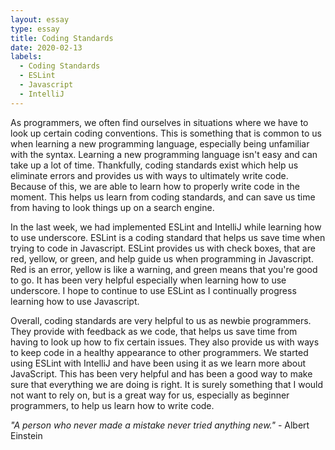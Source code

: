 ```yaml
---
layout: essay
type: essay
title: Coding Standards
date: 2020-02-13
labels:
  - Coding Standards
  - ESLint
  - Javascript
  - IntelliJ
---
```


As programmers, we often find ourselves in situations where we have to look up certain coding conventions. This is something that is common to us when learning a new programming language, especially being unfamiliar with the syntax. Learning a new programming language isn't easy and can take up a lot of time. Thankfully, coding standards exist which help us eliminate errors and provides us with ways to ultimately write code. Because of this, we are able to learn how to properly write code in the moment. This helps us learn from coding standards, and can save us time from having to look things up on a search engine.

In the last week, we had implemented ESLint and IntelliJ while learning how to use underscore. ESLint is a coding standard that helps us save time when trying to code in Javascript. ESLint provides us with check boxes, that are red, yellow, or green, and help guide us when programming in Javascript. Red is an error, yellow is like a warning, and green means that you're good to go. It has been very helpful especially when learning how to use underscore. I hope to continue to use ESLint as I continually progress learning how to use Javascript.

Overall, coding standards are very helpful to us as newbie programmers. They provide with feedback as we code, that helps us save time from having to look up how to fix certain issues. They also provide us with ways to keep code in a healthy appearance to other programmers. We started using ESLint with IntelliJ and have been using it as we learn more about JavaScript. This has been very helpful and has been a good way to make sure that everything we are doing is right. It is surely something that I would not want to rely on, but is a great way for us, especially as beginner programmers, to help us learn how to write code.

*"A person who never made a mistake never tried anything new."* - Albert Einstein
